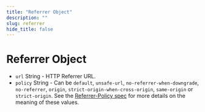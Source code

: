 ```yaml
---
title: "Referrer Object"
description: ""
slug: referrer
hide_title: false
---
```


# Referrer Object

* `url` String - HTTP Referrer URL.
* `policy` String - Can be `default`, `unsafe-url`,
  `no-referrer-when-downgrade`, `no-referrer`, `origin`,
  `strict-origin-when-cross-origin`, `same-origin` or `strict-origin`.
  See the [Referrer-Policy spec][1] for more details on the
  meaning of these values.

[1]: https://developer.mozilla.org/en-US/docs/Web/HTTP/Headers/Referrer-Policy
